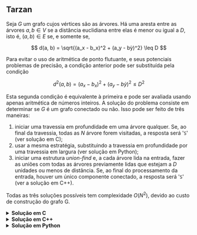 ## Tarzan

Seja $G$ um grafo cujos vértices são as árvores. Há uma aresta entre as árvores $a, b\in V$ se a distância euclidiana entre elas é menor ou
igual a $D$, isto é, $(a, b)\in E$ se, e somente se,

$$
d(a, b) = \sqrt{(a_x - b_x)^2 + (a_y - bỳ)^2} \leq D
$$

Para evitar o uso de aritmética de ponto flutuante, e seus potenciais problemas de precisão, a condição anterior pode ser substituída pela 
condição

$$
d^2(a, b) = (a_x - b_x)^2 + (a_y - bỳ)^2 \leq D^2
$$

Esta segunda condição é equivalente à primeira e pode ser avaliada usando apenas aritmética de números inteiros. A solução do problema consiste
em determinar se $G$ é um grafo conectado ou não. Isso pode ser feito de três maneiras:

1. iniciar uma travessia em profundidade em uma árvore qualquer. Se, ao final da travessia, todas as $N$ árvore forem visitadas, a resposta será '`S`' (ver solução em C);
2. usar a mesma estratégia, substituindo a travessia em profundidade por uma travessia em largura (ver solução em Python);
3. iniciar uma estrutura _union-find_ e, a cada árvore lida na entrada, fazer as uniões com todas as árvores previamente lidas que estejam a 
$D$ unidades ou menos de distância. Se, ao final do processamento da entrada, houver um único componente conectado, a resposta será '`S`' (ver
a solução em C++).

Todas as três soluções possíveis tem complexidade $O(N^2)$, devido ao custo de construção do grafo G.


<details>
    <summary><b>Solução em C</b></summary>

```c
#include <stdio.h>

#define MAX 1010

int adj[MAX][MAX];
int visited[MAX];
int ps[MAX][2];

void dfs(int u)
{
    if (visited[u])
        return;

    visited[u] = 1;

    for (int i = 1; i <= adj[u][0]; ++i)
        dfs(adj[u][i]);
}

char solve(int N)
{
    dfs(0);

    int count = 0;

    for (int u = 0; u < N; ++u)
        count += visited[u];

    return count == N ? 'S' : 'N';
}

int main()
{
    int N, D;
    scanf("%d %d", &N, &D);

    for (int i = 0; i < N; ++i)
    {
        scanf("%d %d", &ps[i][0], &ps[i][1]);

        for (int j = 0; j < i; ++j)
        {
            if ((ps[i][0] - ps[j][0])*(ps[i][0] - ps[j][0]) + (ps[i][1] - ps[j][1])*(ps[i][1] - ps[j][1]) <= D*D)
            {
                adj[i][0]++;
                adj[i][adj[i][0]] = j;

                adj[j][0]++;
                adj[j][adj[j][0]] = i;
            }
        }
    }

    printf("%c\n", solve(N));

    return 0;
}
```
</details>


<details>
    <summary><b>Solução em C++</b></summary>

```cpp
#include <bits/stdc++.h>

using namespace std;
using ii = pair<int, int>;

class UnionFind
{
    vector<int> parent, size;
    int count;

public:
    UnionFind(int N) : parent(N + 1), size(N + 1, 1), count(N)
    {
        iota(parent.begin(), parent.end(), 0);
    }

    bool same_set(int i, int j)
    {
        return find_set(i) == find_set(j);        
    }

    void union_set(int i, int j)
    {
        if (same_set(i, j))
            return;

        int p = find_set(i);
        int q = find_set(j);

        if (size[p] < size[q])
            swap(p, q);

        parent[q] = p;
        size[p] += size[q];
        --count;
    }

    int find_set(int i)
    {
        return parent[i] == i ? i : (parent[i] = find_set(parent[i]));
    }

    int components() const
    {
        return count;
    }
};

auto solve(int N, int D, const vector<ii>& ps)
{
    UnionFind ufds(N);

    for (int u = 0; u < N; ++u)
    {
        auto [ux, uy] = ps[u];

        for (int v = u + 1; v < N; ++v)
        {
            auto [vx, vy] = ps[v];
        
            if ((ux - vx)*(ux - vx) + (uy - vy)*(uy - vy) <= D*D)
                ufds.union_set(u, v);
        }
    }

    return ufds.components() == 1 ? 'S' : 'N';
}

int main()
{
    ios::sync_with_stdio(false);
    cin.tie(NULL);

    int N, D;
    cin >> N >> D;

    vector<ii> ps(N);

    for (auto& [x, y] : ps)
        cin >> x >> y;

    cout << solve(N, D, ps) << '\n';

    return 0;
}
```
</details>


<details>
    <summary><b>Solução em Python</b></summary>

```Python
import queue

def solve(N, adj):
    oo = 10 ** 9 + 7
    dist = [oo] * N

    q = queue.Queue()
    q.put(0)
    dist[0] = 0

    while not q.empty():
        u = q.get()

        for v in adj[u]:
            if dist[v] == oo:
                dist[v] = dist[u] + 1
                q.put(v)

    if sum([1 for x in dist if x < oo]) == N:
        return 'S'
    else:
        return 'N'


if __name__ == '__main__':
    N, D = map(int, input().split())

    ps = []

    for _ in range(N):
        x, y = map(int, input().split())
        ps.append((x, y))

    adj = {}

    for i in range(N):
        adj[i] = []

    for i in range(N):
        for j in range(i + 1, N):
            x, y = ps[i]
            u, v = ps[j]

            if (x - u)**2 + (y - v)**2 <= D**2:
                adj[i].append(j)
                adj[j].append(i)

    print(solve(N, adj))
```
</details>
